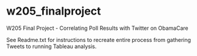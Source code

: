 # w205_finalproject
W205 Final Project - Correlating Poll Results with Twitter on ObamaCare

See Readme.txt for instructions to recreate entire process from gathering Tweets to running Tableau analysis.
